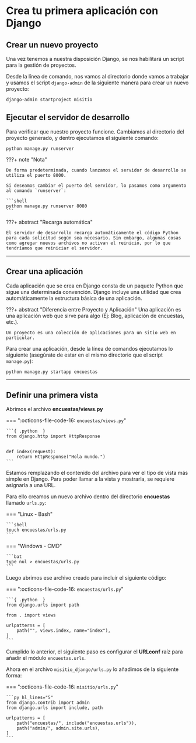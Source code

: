 # Crea tu primera aplicación con Django

## Crear un nuevo proyecto

Una vez tenemos a nuestra disposición Django, se nos habilitará un script para la gestión de proyectos.

Desde la línea de comando, nos vamos al directorio donde vamos a trabajar y usamos el script `django-admin` de la siguiente manera para crear un nuevo proyecto:

```shell
django-admin startproject misitio
```

## Ejecutar el servidor de desarrollo

Para verificar que nuestro proyecto funcione. Cambiamos al directorio del proyecto generado, y dentro ejecutamos el siguiente comando:

```shell
python manage.py runserver
```

???+ note "Nota"

    De forma predeterminada, cuando lanzamos el servidor de desarrollo se utiliza el puerto 8000.

    Si deseamos cambiar el puerto del servidor, lo pasamos como argumento al comando `runserver`:

    ```shell
    python manage.py runserver 8080
    ```

???+ abstract "Recarga automática"

    El servidor de desarrollo recarga automáticamente el código Python para cada solicitud según sea necesario. Sin embargo, algunas cosas como agregar nuevos archivos no activan el reinicio, por lo que tendríamos que reiniciar el servidor.

---

## Crear una aplicación

Cada aplicación que se crea en Django consta de un paquete Python que sigue una determinada convención. Django incluye una utilidad que crea automáticamente la estructura básica de una aplicación.

???+ abstract "Diferencia entre Proyecto y Aplicación"
    Una aplicación es una aplicación web que sirve para algo (Ej: Blog, aplicación de encuestas, etc.).

    Un proyecto es una colección de aplicaciones para un sitio web en particular.

Para crear una aplicación, desde la línea de comandos ejecutamos lo siguiente (asegúrate de estar en el mismo directorio que el script `manage.py`):

```
python manage.py startapp encuestas
```

---

## Definir una primera vista

Abrimos el archivo **encuestas/views.py**

=== ":octicons-file-code-16: `encuestas/views.py`"

    ```{ .python  }
    from django.http import HttpResponse


    def index(request):
        return HttpResponse("Hola mundo.")
    ```

    
Estamos remplazando el contenido del archivo para ver el tipo de vista más simple en Django. Para poder llamar a la vista y mostrarla, se requiere asignarla a una URL.


Para ello creamos un nuevo archivo dentro del directorio **encuestas** llamado `urls.py`:

=== "Linux - Bash"

    ```shell
    touch encuestas/urls.py
    ```
=== "Windows - CMD"

    ```bat
    type nul > encuestas/urls.py
    ```
Luego abrimos ese archivo creado para incluir el siguiente código:

=== ":octicons-file-code-16: `encuestas/urls.py`"

    ```{ .python  }
    from django.urls import path

    from . import views

    urlpatterns = [
        path("", views.index, name="index"),
    ]
    ```

Cumplido lo anterior, el siguiente paso es configurar el **URLconf** raíz para añadir el módulo `encuestas.urls`.

Ahora en el archivo `misitio_django/urls.py` lo añadimos de la siguiente forma:

=== ":octicons-file-code-16: `misitio/urls.py`"

    ```py hl_lines="5"
    from django.contrib import admin
    from django.urls import include, path

    urlpatterns = [
        path("encuestas/", include("encuestas.urls")),
        path("admin/", admin.site.urls),
    ]
    ```